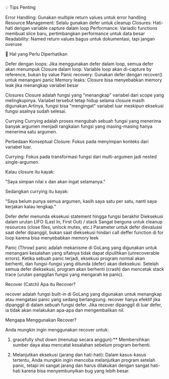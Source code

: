 💡 Tips Penting

Error Handling: Gunakan multiple return values untuk error handling
Resource Management: Selalu gunakan defer untuk cleanup
Closures: Hati-hati dengan variable capture dalam loop
Performance: Variadic functions membuat slice baru, pertimbangkan performance untuk data besar
Readability: Named return values bagus untuk dokumentasi, tapi jangan overuse

🚨 Hal yang Perlu Diperhatikan

Defer dengan loops: Jika menggunakan defer dalam loop, semua defer akan menumpuk
Closure dalam loop: Variable loop akan di-capture by reference, bukan by value
Panic recovery: Gunakan defer dengan recover() untuk menangani panic
Memory leaks: Closure bisa menyebabkan memory leak jika menangkap variabel besar







Closures
Closure adalah fungsi yang "menangkap" variabel dari scope yang melingkupinya. Variabel tersebut tetap hidup selama closure masih digunakan.Artinya, fungsi bisa "mengingat" variabel luar meskipun eksekusi fungsi asalnya sudah selesai.


Currying
Currying adalah proses mengubah sebuah fungsi yang menerima banyak argumen menjadi rangkaian fungsi yang masing-masing hanya menerima satu argumen.

Perbedaan Konseptual
Closure: Fokus pada menyimpan konteks dari variabel luar.

Currying: Fokus pada transformasi fungsi dari multi-argumen jadi nested single-argumen.

Kalau closure itu kayak:

"Saya simpan nilai x dan akan ingat selamanya."

Sedangkan currying itu kayak:

"Saya belum punya semua argumen, kasih saya satu per satu, nanti saya kerjakan kalau lengkap."


Defer
defer menunda eksekusi statement hingga fungsi berakhir
Dieksekusi dalam urutan LIFO (Last In, First Out) / stack
Sangat berguna untuk cleanup resources (close files, unlock mutex, etc.)
Parameter untuk defer dievaluasi saat defer dipanggil, bukan saat dieksekusi
hindari call deffer function di for loop karena bisa menyebabkan memory leek


Panic (Throw)
panic adalah mekanisme di GoLang yang digunakan untuk menangani kesalahan yang sifatnya tidak dapat dipulihkan (unrecoverable errors). Ketika sebuah panic terjadi, eksekusi program normal akan berhenti, dan fungsi-fungsi yang ditunda (defer) akan dieksekusi. Setelah semua defer dieksekusi, program akan berhenti (crash) dan mencetak stack trace (urutan panggilan fungsi yang mengarah ke panic).


Recover (Catch)
Apa itu Recover?

recover adalah fungsi built-in di GoLang yang digunakan untuk menangkap atau mengatasi panic yang sedang berlangsung. recover hanya efektif jika dipanggil di dalam sebuah fungsi defer. Jika recover dipanggil di luar defer, ia tidak akan melakukan apa-apa dan mengembalikan nil.

Mengapa Menggunakan Recover?

Anda mungkin ingin menggunakan recover untuk:

1. gracefully shut down (menutup secara anggun):** Membersihkan sumber daya atau mencatat kesalahan sebelum program berhenti.

2. Melanjutkan eksekusi (jarang dan hati-hati): Dalam kasus-kasus tertentu, Anda mungkin ingin mencoba melanjutkan program setelah panic, tetapi ini sangat jarang dan harus dilakukan dengan sangat hati-hati karena bisa menyembunyikan bug yang lebih besar.